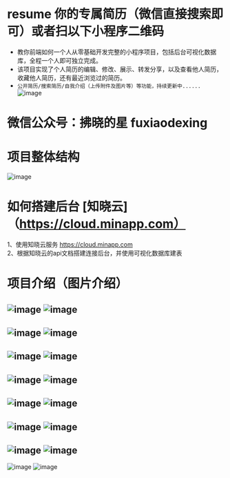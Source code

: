 # resume 你的专属简历（微信直接搜索即可）或者扫以下小程序二维码
* 教你前端如何一个人从零基础开发完整的小程序项目，包括后台可视化数据库，全程一个人即可独立完成。<br> 
* 该项目实现了个人简历的编辑、修改、展示、转发分享，以及查看他人简历，收藏他人简历，还有最近浏览过的简历。<br>
* `公开简历/搜索简历/自我介绍（上传附件及图片等）等功能，持续更新中......`
![image](https://github.com/susuGirl/resume/blob/master/images/qrcode.jpg)
# 微信公众号：拂晓的星 fuxiaodexing
# 项目整体结构
![image](https://github.com/susuGirl/resume/blob/master/images/projectStructure.png)
# 如何搭建后台 [知晓云]（https://cloud.minapp.com）
1、使用知晓云服务 https://cloud.minapp.com<br>
2、根据知晓云的api文档搭建连接后台，并使用可视化数据库建表<br>
# 项目介绍（图片介绍）
![image](https://github.com/susuGirl/resume/blob/master/images/introduction14.png)
![image](https://github.com/susuGirl/resume/blob/master/images/introduction1.png)
---
![image](https://github.com/susuGirl/resume/blob/master/images/introduction1.jpg)
![image](https://github.com/susuGirl/resume/blob/master/images/introduction2.jpg)
---
![image](https://github.com/susuGirl/resume/blob/master/images/introduction6.png)
![image](https://github.com/susuGirl/resume/blob/master/images/introduction8.png)
---
![image](https://github.com/susuGirl/resume/blob/master/images/introduction7.png)
![image](https://github.com/susuGirl/resume/blob/master/images/introduction9.png)
---
![image](https://github.com/susuGirl/resume/blob/master/images/introduction10.png)
![image](https://github.com/susuGirl/resume/blob/master/images/introduction11.png)
---
![image](https://github.com/susuGirl/resume/blob/master/images/introduction2.png)
![image](https://github.com/susuGirl/resume/blob/master/images/introduction4.png)
---
![image](https://github.com/susuGirl/resume/blob/master/images/introduction3.png)
![image](https://github.com/susuGirl/resume/blob/master/images/introduction5.png)
---
![image](https://github.com/susuGirl/resume/blob/master/images/introduction12.png)
![image](https://github.com/susuGirl/resume/blob/master/images/introduction13.png)
